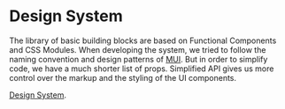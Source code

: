 # Design System

The library of basic building blocks are based on Functional Components and CSS Modules. When developing the system, we tried to follow the naming convention and design patterns of [MUI](https://mui.com/core/). But in order to simplify code, we have a much shorter list of props. Simplified API gives us more control over the markup and the styling of the UI components.

[Design System](https://github.com/ivedadigital/storybook).

